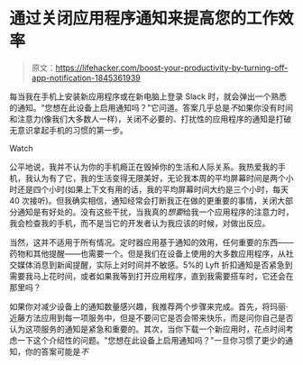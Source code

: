 # 通过关闭应用程序通知来提高您的工作效率

> 原文：<https://lifehacker.com/boost-your-productivity-by-turning-off-app-notification-1845361939>

每当我在手机上安装新应用程序或在新电脑上登录 Slack 时，就会弹出一个熟悉的通知。"您想在此设备上启用通知吗？"它问道。答案几乎总是*不*如果你没有时间和注意力(像我们大多数人一样)，关闭不必要的、打扰性的应用程序的通知是打破无意识拿起手机的习惯的第一步。

Watch

公平地说，我并不认为你的手机瘾正在毁掉你的生活和人际关系。我热爱我的手机，我认为有了它，我的生活变得无限美好，无论我本周的平均屏幕时间是两个小时还是四个小时(如果上下文有用的话，我的平均屏幕时间大约是三个小时，每天 40 次接听)。但我确实相信，通知经常会打断我正在做的更重要的事情，关闭大部分通知是有好处的。没有这些干扰，当我真的*想要*给我一个应用程序的注意力时，我会检查我的手机，而不是当它的开发者认为我应该的时候，对做出反应。

当然，这并不适用于所有情况。定时器应用基于通知的效用，任何重要的东西——药物和其他提醒——也需要一个。但是我们在设备上使用的大多数应用程序，从社交媒体消息到新闻提醒，实际上对时间并不敏感。5%的 Lyft 折扣通知是否紧急到需要我马上花时间，或者如果我等到打开应用程序，直到我需要搭车时，它还会在那里吗？

如果你对减少设备上的通知数量感兴趣，我推荐两个步骤来完成。首先，将玛丽·近藤方法应用到每一项服务中，但是不要问它是否会带来快乐，而是问你自己是否认为这项服务的通知是紧急和重要的。其次，当你下载一个新应用时，花点时间考虑一下这个介绍性的问题。"您想在此设备上启用通知吗？"一旦你习惯了更少的通知，你的答案可能是*不*